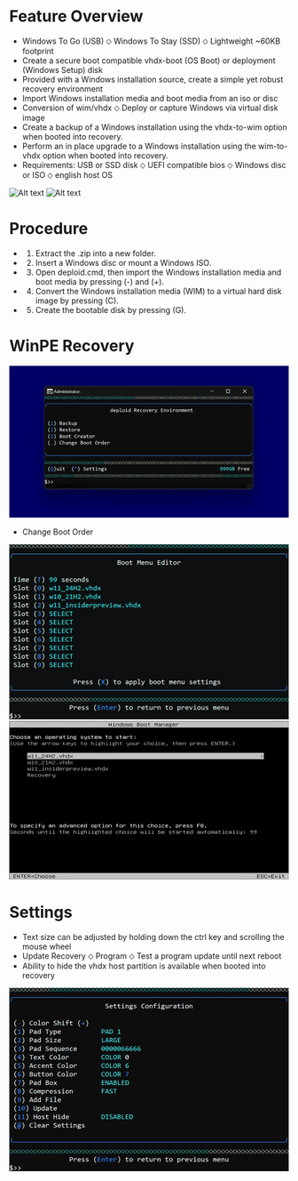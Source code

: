 # Feature Overview
- Windows To Go (USB) ⬦ Windows To Stay (SSD) ⬦ Lightweight ~60KB footprint
- Create a secure boot compatible vhdx-boot (OS Boot) or deployment (Windows Setup) disk
- Provided with a Windows installation source, create a simple yet robust recovery environment
- Import Windows installation media and boot media from an iso or disc
- Conversion of wim/vhdx ⬦ Deploy or capture Windows via virtual disk image
- Create a backup of a Windows installation using the vhdx-to-wim option when booted into recovery.
- Perform an in place upgrade to a Windows installation using the wim-to-vhdx option when booted into recovery.
- Requirements: USB or SSD disk ⬦ UEFI compatible bios ⬦ Windows disc or ISO ⬦ english host OS

![Alt text](https://raw.githubusercontent.com/joshuacline/documentation/main/deploy/png/portable.png "portable")
![Alt text](https://raw.githubusercontent.com/joshuacline/documentation/main/deploy/png/bootcreatorlog.png "bootcreatorlog")

# Procedure
- 1. Extract the .zip into a new folder.
- 2. Insert a Windows disc or mount a Windows ISO.
- 3. Open deploid.cmd, then import the Windows installation media and boot media by pressing (-) and (+).
- 4. Convert the Windows installation media (WIM) to a virtual hard disk image by pressing (C).
- 5. Create the bootable disk by pressing (G). 

# WinPE Recovery

![Alt text](https://raw.githubusercontent.com/joshuacline/documentation/main/deploid/png/recovery.png "recovery")

- Change Boot Order

![Alt text](https://raw.githubusercontent.com/joshuacline/documentation/main/deploid/png/booteditor.png "booteditor")
![Alt text](https://raw.githubusercontent.com/joshuacline/documentation/main/deploid/png/bootmenu.png "bootmenu")

# Settings
- Text size can be adjusted by holding down the ctrl key and scrolling the mouse wheel
- Update Recovery ⬦ Program ⬦ Test a program update until next reboot
- Ability to hide the vhdx host partition is available when booted into recovery

![Alt text](https://raw.githubusercontent.com/joshuacline/documentation/main/deploid/png/settings.png "settings")
